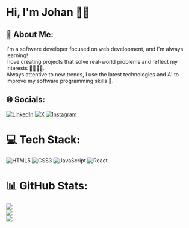 # Hi, I'm Johan 👋🏻

## 💫 About Me:
I'm a software developer focused on web development, and I'm always learning! <br>I love creating projects that solve real-world problems and reflect my interests 🚀👨🏻‍💻. <br> Always attentive to new trends, I use the latest technologies and AI to improve my software programming skills 🤖.

## 🌐 Socials:
[![LinkedIn](https://img.shields.io/badge/LinkedIn-%230077B5.svg?logo=linkedin&logoColor=white)](https://linkedin.com/in/jdrodriguez2707) [![X](https://img.shields.io/badge/X-black.svg?logo=X&logoColor=white)](https://x.com/Johan79854000) [![Instagram](https://img.shields.io/badge/Instagram-%23E4405F.svg?logo=Instagram&logoColor=white)](https://instagram.com/johan_rodriguez_dev) 

# 💻 Tech Stack:
![HTML5](https://img.shields.io/badge/html5-%23E34F26.svg?style=for-the-badge&logo=html5&logoColor=white) ![CSS3](https://img.shields.io/badge/css3-%231572B6.svg?style=for-the-badge&logo=css3&logoColor=white) ![JavaScript](https://img.shields.io/badge/javascript-%23323330.svg?style=for-the-badge&logo=javascript&logoColor=%23F7DF1E) ![React](https://img.shields.io/badge/react-%2320232a.svg?style=for-the-badge&logo=react&logoColor=%2361DAFB)
# 📊 GitHub Stats:
![](https://github-readme-stats.vercel.app/api?username=jdrodriguez2707&theme=tokyonight&hide_border=false&include_all_commits=false&count_private=false)<br/>
![](https://github-readme-streak-stats.herokuapp.com/?user=jdrodriguez2707&theme=tokyonight&hide_border=false)<br/>
![](https://github-readme-stats.vercel.app/api/top-langs/?username=jdrodriguez2707&theme=tokyonight&hide_border=false&include_all_commits=false&count_private=false&layout=compact)

<!-- Proudly created with GPRM ( https://gprm.itsvg.in ) -->
